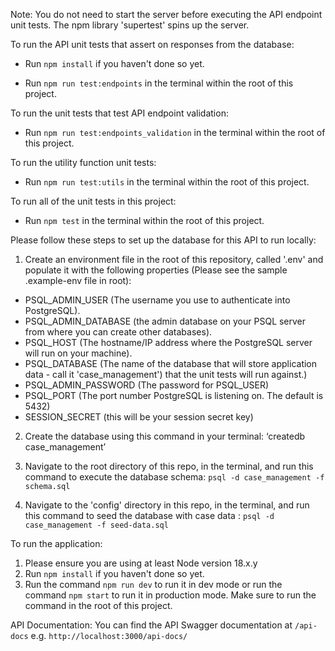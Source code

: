 Note: You do not need to start the server before executing the API endpoint unit tests. The npm library 'supertest' spins up the server.

To run the API unit tests that assert on responses from the database:
- Run `npm install` if you haven't done so yet.

- Run `npm run test:endpoints` in the terminal within the root of this project.

To run the unit tests that test API endpoint validation:

- Run `npm run test:endpoints_validation` in the terminal within the root of this project.

To run the utility function unit tests:

- Run `npm run test:utils` in the terminal within the root of this project.

To run all of the unit tests in this project:

- Run `npm test` in the terminal within the root of this project.

Please follow these steps to set up the database for this API to run locally:

1. Create an environment file in the root of this repository, called '.env' and populate it with the following properties (Please see the sample .example-env file in root):

- PSQL_ADMIN_USER (The username you use to authenticate into PostgreSQL).
- PSQL_ADMIN_DATABASE (the admin database on your PSQL server from where you can create other databases).
- PSQL_HOST (The hostname/IP address where the PostgreSQL server will run on your machine).
- PSQL_DATABASE (The name of the database that will store application data - call it 'case_management')
  that the unit tests will run against.)
- PSQL_ADMIN_PASSWORD (The password for PSQL_USER)
- PSQL_PORT (The port number PostgreSQL is listening on. The default is 5432)
- SESSION_SECRET (this will be your session secret key)

2. Create the database using this command in your terminal: ‘createdb case_management’

3. Navigate to the root directory of this repo, in the terminal, and run this command to
   execute the database schema: `psql -d case_management -f schema.sql`

4. Navigate to the 'config' directory in this repo, in the terminal, and run this command to seed
   the database with case data : `psql -d case_management -f seed-data.sql`

To run the application:

1. Please ensure you are using at least Node version 18.x.y
2. Run `npm install` if you haven't done so yet.
3. Run the command `npm run dev` to run it in dev mode or run the command `npm start` to run it in
  production mode. Make sure to run the command in the root of this project.

API Documentation:
You can find the API Swagger documentation at `/api-docs` e.g. `http://localhost:3000/api-docs/`
